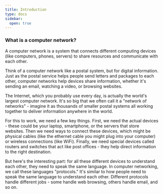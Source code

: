 ```yaml
---
title: Introduction
type: docs
sidebar:
  open: true
---
```


### What is a computer network?
A computer network is a system that connects different computing devices (like computers, phones, servers)
to share resources and communicate with each other.

Think of a computer network like a postal system, but for digital information.
Just as the postal service helps people send letters and packages to each other, computer networks
help devices share information, whether it's sending an email, watching a video, or browsing websites.

The Internet, which you probably use every day, is actually the world's largest computer network.
It's so big that we often call it a "network of networks" - imagine it as thousands of smaller postal
systems all working together to deliver information anywhere in the world.

For this to work, we need a few key things. First, we need the actual devices - these could be your laptop,
smartphone, or the servers that store websites. Then we need ways to connect these devices, which might be
physical cables (like the ethernet cable you might plug into your computer) or wireless connections (like WiFi). 
Finally, we need special devices called routers and switches that act like post offices - they help direct information to the right destination.

But here's the interesting part: for all these different devices to understand each other, 
they need to speak the same language. In computer networking, we call these languages "protocols."
It's similar to how people need to speak the same language to understand each other. 
Different protocols handle different jobs - some handle web browsing, others handle email, and so on.